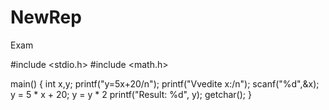 # NewRep
Exam

#include <stdio.h>
#include <math.h>

main()
{
int x,y;
printf("y=5x+20/n");
printf("Vvedite x:/n");
scanf("%d",&x);
y = 5 * x + 20;
y = y * 2
printf("Result: %d", y);
getchar();
}
